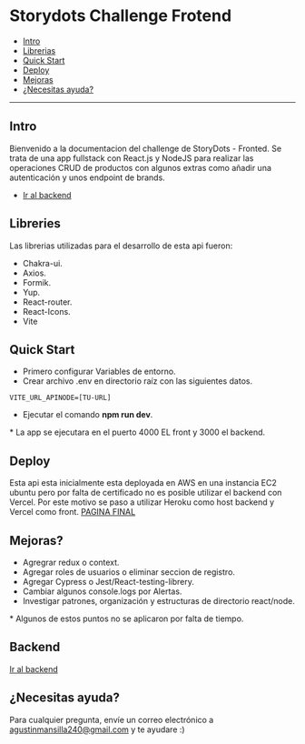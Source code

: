 # Storydots Challenge Frotend

- [Intro](#intro)
- [Librerias](#libreries)
- [Quick Start](#quick-start)
- [Deploy](#deploy)
- [Mejoras](#mejoras)
- [¿Necesitas ayuda?](#necesitas-ayuda)

---

## Intro

Bienvenido a la documentacion del challenge de StoryDots - Fronted.
Se trata de una app fullstack con React.js y NodeJS para realizar las
operaciones CRUD de productos con algunos extras como añadir una autenticación y unos endpoint de brands.
- [Ir al backend](https://github.com/agustinmme/Storydots-backend)

## Libreries

Las librerias utilizadas para el desarrollo de esta api fueron:
- Chakra-ui.
- Axios.
- Formik.
- Yup.
- React-router.
- React-Icons.
- Vite

## Quick Start

- Primero configurar Variables de entorno.
- Crear archivo .env en directorio raíz con las siguientes datos.

```
VITE_URL_APINODE=[TU-URL]
```
- Ejecutar el comando **npm run dev**.

\* La app se ejecutara en el puerto 4000 EL front y 3000 el backend.

## Deploy 

Esta api esta inicialmente esta deployada en AWS en una instancia EC2 ubuntu pero por falta de certificado no es posible utilizar el backend con Vercel. 
Por este motivo se paso a utilizar Heroku como host backend y Vercel como front.
[PAGINA FINAL](https://storydots-frontend-challenges.vercel.app/)

## Mejoras?

- Agregrar redux o context.
- Agregar roles de usuarios o eliminar seccion de registro.
- Agregar Cypress o Jest/React-testing-librery.
- Cambiar algunos console.logs por Alertas.
- Investigar patrones, organización y estructuras de directorio react/node.

\* Algunos de estos puntos no se aplicaron por falta de tiempo.

## Backend 

[Ir al backend](https://github.com/agustinmme/Storydots-backend)

## ¿Necesitas ayuda? 

Para cualquier pregunta, envíe un correo electrónico a agustinmansilla240@gmail.com y te ayudare :)

